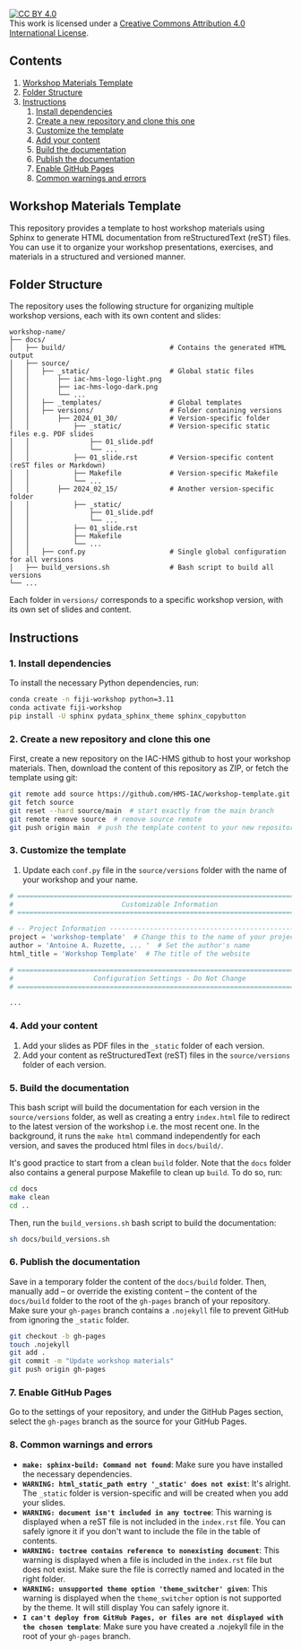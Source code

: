 [![CC BY 4.0][cc-by-shield]][cc-by]  
This work is licensed under a [Creative Commons Attribution 4.0 International License][cc-by].  

[cc-by]: http://creativecommons.org/licenses/by/4.0/  
[cc-by-shield]: https://img.shields.io/badge/License-CC%20BY%204.0-lightgrey.svg  

## Contents

1. [Workshop Materials Template](#workshop-materials-template)
2. [Folder Structure](#folder-structure)
3. [Instructions](#instructions)
   1. [Install dependencies](#1-install-dependencies)
   2. [Create a new repository and clone this one](#2-create-a-new-repository-and-clone-this-one)
   3. [Customize the template](#3-customize-the-template)
   4. [Add your content](#4-add-your-content)
   5. [Build the documentation](#5-build-the-documentation)
   6. [Publish the documentation](#6-publish-the-documentation)
   7. [Enable GitHub Pages](#7-enable-github-pages)
   8. [Common warnings and errors](#8-common-warnings-and-errors)


## Workshop Materials Template <a name="workshop-materials-template"></a>

This repository provides a template to host workshop materials using Sphinx to generate HTML documentation from reStructuredText (reST) files. You can use it to organize your workshop presentations, exercises, and materials in a structured and versioned manner.

## Folder Structure <a name="folder-structure"></a>

The repository uses the following structure for organizing multiple workshop versions, each with its own content and slides:
    
```plaintext
workshop-name/
├── docs/
│   ├── build/                          # Contains the generated HTML output
│   ├── source/
│   │   ├── _static/                    # Global static files
│   │       ├── iac-hms-logo-light.png
│   │       ├── iac-hms-logo-dark.png
│   │       └── ...
│   │   ├── _templates/                 # Global templates
│   │   ├── versions/                   # Folder containing versions
│   │       ├── 2024_01_30/             # Version-specific folder
│   │           ├── _static/            # Version-specific static files e.g. PDF slides
│   │               ├── 01_slide.pdf
│   │               └── ...
│   │           ├── 01_slide.rst        # Version-specific content (reST files or Markdown)
│   │           ├── Makefile            # Version-specific Makefile
│   │           └── ...
│   │       ├── 2024_02_15/             # Another version-specific folder
│   │           ├── _static/
│   │               ├── 01_slide.pdf
│   │               └── ...
│   │           ├── 01_slide.rst
│   │           ├── Makefile
│   │           └── ...
│   │   ├── conf.py                     # Single global configuration for all versions
│   ├── build_versions.sh               # Bash script to build all versions
└── ...
```

Each folder in `versions/` corresponds to a specific workshop version, with its own set of slides and content.

## Instructions <a name="instructions"></a>

### 1. Install dependencies <a name="1-install-dependencies"></a>

To install the necessary Python dependencies, run:

```bash
conda create -n fiji-workshop python=3.11
conda activate fiji-workshop
pip install -U sphinx pydata_sphinx_theme sphinx_copybutton
```

### 2. Create a new repository and clone this one <a name="2-create-a-new-repository-and-clone-this-one"></a>

First, create a new repository on the IAC-HMS github to host your workshop materials. Then, download the content of this repository as ZIP, or fetch the template using git:

```bash
git remote add source https://github.com/HMS-IAC/workshop-template.git
git fetch source
git reset --hard source/main  # start exactly from the main branch
git remote remove source  # remove source remote
git push origin main  # push the template content to your new repository; only force the push for the first time
```

### 3. Customize the template <a name="3-customize-the-template"></a>

1. Update each `conf.py` file in the `source/versions` folder with the name of your workshop and your name.

```python
# =============================================================================
#                           Customizable Information
# =============================================================================

# -- Project Information -----------------------------------------------------
project = 'workshop-template'  # Change this to the name of your project
author = 'Antoine A. Ruzette, ... '  # Set the author's name
html_title = 'Workshop Template'  # The title of the website

# =============================================================================
#                    Configuration Settings - Do Not Change
# =============================================================================

...

```

### 4. Add your content <a name="4-add-your-content"></a>

1. Add your slides as PDF files in the `_static` folder of each version.
2. Add your content as reStructuredText (reST) files in the `source/versions` folder of each version.

### 5. Build the documentation <a name="5-build-the-documentation"></a>

This bash script will build the documentation for each version in the `source/versions` folder, as well as creating a entry `index.html` file to redirect to the latest version of the workshop i.e. the most recent one. In the background, it runs the `make html` command independently for each version, and saves the produced html files in `docs/build/`.

It's good practice to start from a clean `build` folder. Note that the `docs` folder also contains a general purpose Makefile to clean up `build`. To do so, run:

```bash
cd docs
make clean
cd ..
```

Then, run the `build_versions.sh` bash script to build the documentation:

```bash
sh docs/build_versions.sh
```

### 6. Publish the documentation <a name="6-publish-the-documentation"></a>

Save in a temporary folder the content of the `docs/build` folder. Then, manually add – or override the existing content – the content of the `docs/build` folder to the root of the `gh-pages` branch of your repository. Make sure your `gh-pages` branch contains a `.nojekyll` file to prevent GitHub from ignoring the `_static` folder.

```bash
git checkout -b gh-pages
touch .nojekyll
git add .
git commit -m "Update workshop materials"
git push origin gh-pages
```

### 7. Enable GitHub Pages <a name="7-enable-github-pages"></a>

Go to the settings of your repository, and under the GitHub Pages section, select the `gh-pages` branch as the source for your GitHub Pages.

### 8. Common warnings and errors <a name="8-common-warnings-and-errors"></a>

- **`make: sphinx-build: Command not found`**: Make sure you have installed the necessary dependencies.
- **`WARNING: html_static_path entry '_static' does not exist`**: It's alright. The `_static` folder is version-specific and will be created when you add your slides.
- **`WARNING: document isn't included in any toctree`**: This warning is displayed when a reST file is not included in the `index.rst` file. You can safely ignore it if you don't want to include the file in the table of contents.
- **`WARNING: toctree contains reference to nonexisting document`**: This warning is displayed when a file is included in the `index.rst` file but does not exist. Make sure the file is correctly named and located in the right folder.
- **`WARNING: unsupported theme option 'theme_switcher' given`**: This warning is displayed when the `theme_switcher` option is not supported by the theme. It will still display You can safely ignore it.
- **`I can't deploy from GitHub Pages, or files are not displayed with the chosen template`**: Make sure you have created a .nojekyll file in the root of your `gh-pages` branch.